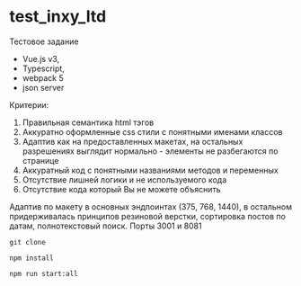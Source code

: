 # test_inxy_ltd
Тестовое задание
- Vue.js v3,
- Typescript,
- webpack 5
- json server


Критерии:
1. Правильная семантика html тэгов
2. Аккуратно оформленные css стили с понятными именами классов
3. Адаптив как на предоставленных макетах, на остальных разрешениях выглядит нормально - элементы не разбегаются по странице
4. Аккуратный код с понятными названиями методов и переменных
5. Отсутствие лишней логики и не используемого кода
6. Отсутствие кода который Вы не можете объяснить

Адаптив по макету в основных эндпоинтах (375, 768, 1440), в остальном придерживалась принципов резиновой верстки, сортировка постов по датам, полнотекстовый поиск.
Порты 3001 и 8081


```
git clone
```
```
npm install
```
```
npm run start:all
```
